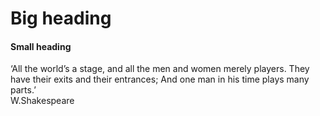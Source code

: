 <!DOCTYPE html>
<html lang = "en-US">
<head>
  <title> Page 1 </title>
</head>

 <body>
  <h1> Big heading </h1>
  <h4> Small heading </h4>
  <p>  ‘All the world’s a stage, and all the men and women merely players. They have their exits and their entrances; And one man in his time plays many parts.’
   <br> W.Shakespeare</p>
 </body>
  
</html>
